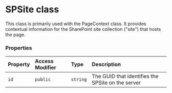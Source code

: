 # SPSite class





This class is primarily used with the PageContext class. It provides contextual 
information for the SharePoint site collection ("site") that hosts the page. 




### Properties

| Property	   | Access Modifier | Type	| Description|
|:-------------|:----|:-------|:-----------|
|`id`     | `public` | `string` | The GUID that identifies the SPSite on the server |





